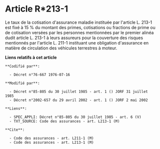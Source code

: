 # Article R*213-1

Le taux de la cotisation d'assurance maladie instituée par l'article L. 213-1 est fixé à 15 % du montant des primes,
cotisations ou fractions de prime ou de cotisation versées par les personnes mentionnées par le premier alinéa dudit article
L. 213-1 à leurs assureurs pour la couverture des risques mentionnés par l'article L. 211-1 instituant une obligation
d'assurance en matière de circulation des véhicules terrestres à moteur.

**Liens relatifs à cet article**

	**Codifié par**:

	  - Décret n°76-667 1976-07-16

	**Modifié par**:

	  - Décret n°85-805 du 30 juillet 1985 - art. 1 () JORF 31 juillet 1985
	  - Décret n°2002-657 du 29 avril 2002 - art. 1 () JORF 2 mai 2002

	**Liens**:

	  - SPEC_APPLI: Décret n°85-805 du 30 juillet 1985 - art. 6 (V)
	  - TXT_SOURCE: Code des assurances - art. L213-1 (M)

	**Cite**:

	  - Code des assurances - art. L211-1 (M)
	  - Code des assurances - art. L213-1 (M)
